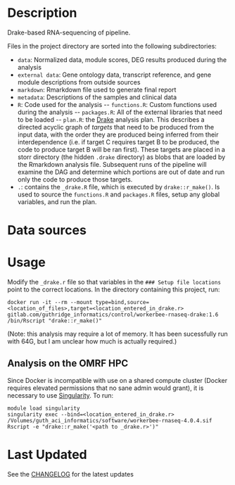# Description
Drake-based RNA-sequencing of pipeline.

Files in the project directory are sorted into the following subdirectories:
- `data`: Normalized data, module scores, DEG results produced during the analysis
- `external data`: Gene ontology data, transcript reference, and gene module descriptions from outside sources
- `markdown`: Rmarkdown file used to generate final report
- `metadata`: Descriptions of the samples and clinical data
- `R`: Code used for the analysis
-- `functions.R`: Custom functions used during the analysis
-- `packages.R`: All of the external libraries that need to be loaded
-- `plan.R`: the [Drake](https://github.com/ropensci/drake) analysis plan.  This describes a directed acyclic graph of *targets* that need to be produced from the input data, with the order they are produced being inferred from their interdependence (i.e. if target C requires target B to be produced, the code to produce target B will be ran first).  These targets are placed in a storr directory (the hidden `.drake` directory) as blobs that are loaded by the Rmarkdown analysis file.  Subsequent runs of the pipeline will examine the DAG and determine which portions are out of date and run only the code to produce those targets.
- `.`: contains the `_drake.R` file, which is executed by `drake::r_make()`.  Is used to source the `functions.R` and `packages.R` files, setup any global variables, and run the plan.

# Data sources

# Usage

Modify the `_drake.r` file so that variables in the `### Setup file locations` point to the correct locations.
In the directory containing this project, run:
  ```
docker run -it --rm --mount type=bind,source=<location_of_files>,target=<location_entered_in_drake.r> gitlab.com/guthridge_informatics/control/workerbee-rnaseq-drake:1.6 /bin/Rscript "drake::r_make()"
```

(Note: this analysis may require a lot of memory.  It has been sucessfully run with 64G, but I am unclear how much is actually required.)

## Analysis on the OMRF HPC

Since Docker is incompatible with use on a shared compute cluster (Docker requires elevated permissions that no sane admin would grant), it is necessary to use [Singularity](https://sylabs.io/guides/3.5/user-guide/).  To run:
  ```
module load singularity
singularity exec --bind=<location_entered_in_drake.r> /Volumes/guth_aci_informatics/software/workerbee-rnaseq-4.0.4.sif Rscript -e "drake::r_make('<path to _drake.r>')"
```

# Last Updated
See the [CHANGELOG](CHANGELOG.md) for the latest updates
